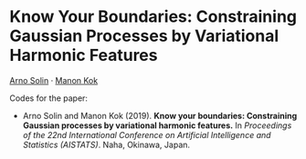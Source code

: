 # Know Your Boundaries: Constraining Gaussian Processes by Variational Harmonic Features

[Arno Solin](http://arno.solin.fi) · [Manon Kok](https://sites.google.com/site/manonkok2/home)

Codes for the paper:

* Arno Solin and Manon Kok (2019). **Know your boundaries: Constraining Gaussian processes by variational harmonic features.** In *Proceedings of the 22nd International Conference on Artificial Intelligence and Statistics (AISTATS)*. Naha, Okinawa, Japan.
